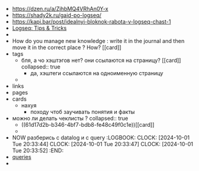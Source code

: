 - https://dzen.ru/a/ZjhbMQ4VRhAn0Y-x
- https://shady2k.ru/gaid-po-logseq/
- https://kapi.bar/post/idealnyi-bloknok-rabota-v-logseq-chast-1
- [Logseq: Tips & Tricks](https://unofficial-logseq-docs.gitbook.io/unofficial-logseq-docs)
-
- How do you manage new knowledge : write it in the journal and then move it in the correct place ? How? [[card]]
- tags
	- бля, а чо хэштэгов нет? они ссылаются на страницу? [[card]]
	  collapsed:: true
		- да, хэштеги ссылаются на одноименную страницу
	-
- links
- pages
- cards
	- нахуя
		- походу чтоб заучивать понятия и факты
- можно ли делать чеклисты ?
  collapsed:: true
	- ((61d17d2b-b346-4bf7-bdb8-fe48c49f0c1e))[[card]]
	-
- NOW разберись с datalog и с query
  :LOGBOOK:
  CLOCK: [2024-10-01 Tue 20:33:44]
  CLOCK: [2024-10-01 Tue 20:33:47]
  CLOCK: [2024-10-01 Tue 20:33:52]
  :END:
- [queries](https://docs.logseq.com/#/page/63bc6201-53b1-47a4-834f-83934b69ad49)
-
